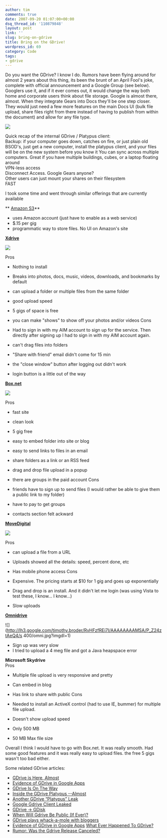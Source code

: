 ```yaml
---
author: tim
comments: true
date: 2007-09-20 01:07:00+00:00
dsq_thread_id: '110879848'
layout: post
link: ''
slug: bring-on-gdrive
title: Bring on the GDrive!
wordpress_id: 69
category: Code
tags:
- gdrive
---
```


Do you want the GDrive? I know I do. Rumors have been flying around for almost
2 years about this thing, its been the brunt of an April Fool's joke, complete
with official announcement and a Google Group (see below). Googlers use it,
and if it ever comes out, it would change the way both home and corporate
users think about file storage. Google is almost there, almost. When they
integrate Gears into Docs they'll be one step closer. They would just need a
few more features on the main Docs UI (bulk file upload, share files right
from there instead of having to publish from within the document) and allow
for any file type.  
  
![](http://lh3.google.com/timothy.broder/RvHFzfREi8I/AAAAAAAAMSI/87CkGvBuJLI/s400/plat1.jpg?imgdl=1)  
  
Quick recap of the internal GDrive / Platypus client:  
Backup: if your computer goes down, catches on fire, or just plain old BSOD's,
just get a new computer, install the platypus client, and your files  
will be on the new system before you know it You can sync across multiple
computers. Great if you have multiple buildings, cubes, or a laptop floating
around  
VPN-less access  
Disconnect Access. Google Gears anyone?  
Other users can just mount your shares on their filesystem  
FAST  
  
I took some time and went through similar offerings that are currently
available  
  
** [Amazon S3](http://aws.amazon.com/s3)**

  * uses Amazon account (just have to enable as a web service)
  * $.15 per gig
  * programmatic way to store files. No UI on Amazon's site
  
  
**[Xdrive](http://www.xdrive.com)**  
  
![](http://lh6.google.com/timothy.broder/RvHFzPREi4I/AAAAAAAAMRo/Z4qDjUvEaSM/s400/xdrive.jpg?imgdl=1)  
  
Pros

  * Nothing to install
  * Breaks into photos, docs, music, videos, downloads, and bookmarks by default
  * can upload a folder or multiple files from the same folder
  * good upload speed
  * 5 gigs of space is free
  * you can make "shows" to show off your photos and/or videos
Cons

  * Had to sign in with my AIM account to sign up for the service. Then directly after signing up I had to sign in with my AIM account again.
  * can't drag files into folders
  * "Share with friend" email didn't come for 15 min
  * the "close window" button after logging out didn't work
  * login button is a little out of the way
  
**[Box.net](http://www.box.net)**  
  
![](http://lh6.google.com/timothy.broder/RvHFzPREi5I/AAAAAAAAMRw/Z_IsNLXYdyw/s400/boxnet.jpg?imgdl=1)  
  
Pros

  * fast site
  * clean look
  * 5 gig free
  * easy to embed folder into site or blog
  * easy to send links to files in an email
  * share folders as a link or an RSS feed
  * drag and drop file upload in a popup
  * there are groups in the paid account
Cons

  * friends have to sign up to send files (I would rather be able to give them a public link to my folder)
  * have to pay to get groups
  * contacts section felt ackward
  
  
**[MoveDigital](www.movedigital.com/)**  
  
![](http://lh3.google.com/timothy.broder/RvHFzfREi6I/AAAAAAAAMR4/JBWgcFd5K4k/s400/movedigital.jpg?imgdl=1)  
  
Pros

  * can upload a file from a URL
  * Uploads showed all the details: speed, percent done, etc
  * Has mobile phone access
Cons

  * Expensive. The pricing starts at $10 for 1 gig and goes up exponentially
  * Drag and drop is an install. And it didn't let me login (was using Vista to test these, I know... I know...)
  * Slow uploads
  
  
**[Omnidrive](www.omnidrive.com/)**  
  
![](http://lh3.google.com/timothy.broder/RvHFzfREi7I/AAAAAAAAMSA/P_Z24ztAeQ4/s
400/omni.jpg?imgdl=1)  
  

  * Sign up was very slow
  * I tried to upload a 4 meg file and got a Java heapspace error
  
**Microsoft Skydrive**  
Pros

  * Multiple file upload is very responsive and pretty
  * Can embed in blog
  * Has link to share with public
Cons

  * Needed to install an ActiveX control (had to use IE, bummer) for multiple file upload.
  * Doesn't show upload speed
  * Only 500 MB
  * 50 MB Max file size
  
  
Overall I think I would have to go with Box.net. It was really smooth. Had
some good features and it was really easy to upload files. the free 5 gigs
wasn't too bad either.  
  
Some related GDrive articles:  
* [GDrive is Here, Almost](http://googlified.com/2007gdrive-is-here-almost/)  
* [Evidence of GDrive in Google
Apps](http://blogoscoped.com/archive/2007-09-04-n51.html)  
* [GDrive Is On The Way](http://googlesystem.blogspot.com/2006/07/gdrive-is-on-way.html)  
* [Inside the GDrive Platypus
--Almost](http://battellemedia.com/archives/002986.php)  
* [Another GDrive “Platypus” Leak](http://www.techcrunch.com/2006/10/13/another-gdrive-platypus-leak/)  
* [Google Gdrive Client
Leaked](http://blogoscoped.com/archive/2006-10-13-n53.html)  
* [GDrive -> GDisk](http://googlified.com/2006gdrive-gdisk/)  
* [When Will Gdrive Be Public (If
Ever)?](http://blogoscoped.com/archive/2006-07-11-n52.html)  
* [GDrive plays whack-a-mole with bloggers](http://www.techcrunch.com/2006/07/10/gdrive-plays-whack-a-mole-with-bloggers/)  
* [Evidence of GDrive in Google
Apps](http://blogoscoped.com/archive/2007-09-04-n51.html) [What Ever Happened
To GDrive?](http://www.techcrunch.com/2007/08/19/what-ever-happened-to-gdrive/)  
* [Rumor: Was the Gdrive Release
Canceled?](http://blogoscoped.com/archive/2007-08-19-n82.html)

